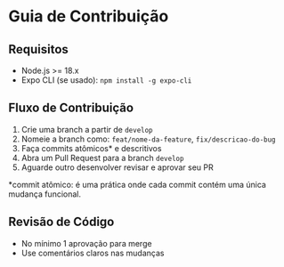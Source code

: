# Guia de Contribuição

## Requisitos
- Node.js >= 18.x
- Expo CLI (se usado): `npm install -g expo-cli`

## Fluxo de Contribuição
1. Crie uma branch a partir de `develop`
2. Nomeie a branch como: `feat/nome-da-feature`, `fix/descricao-do-bug` 
3. Faça commits atômicos* e descritivos
4. Abra um Pull Request para a branch `develop`
5. Aguarde outro desenvolver revisar e aprovar seu PR

*commit atômico: é uma prática onde cada commit contém uma única mudança funcional. 

## Revisão de Código
- No mínimo 1 aprovação para merge
- Use comentários claros nas mudanças
